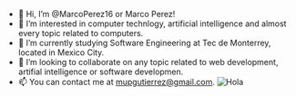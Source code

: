 - 👋 Hi, I’m @MarcoPerez16 or Marco Perez!
- 👀 I’m interested in computer technlogy, artificial intelligence and almost every topic related to computers.
- 🌱 I’m currently studying Software Engineering at Tec de Monterrey, located in Mexico City.
- 💞️ I’m looking to collaborate on any topic related to web development, artifial intelligence or software developmen.
- 📫 You can contact me at mupgutierrez@gmail.com.
![Hola](https://github.com/MarcoPerez16/MarcoPerez16/blob/main/MarcoPerez16/GitImagenes/DjangoPy.png)
